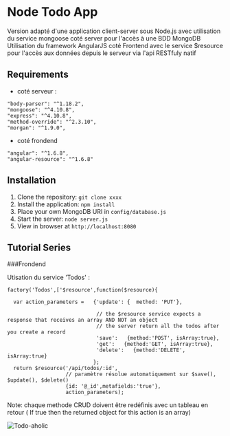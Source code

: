 # Node Todo App

Version adapté d'une application client-server sous Node.js avec utilisation du service mongoose coté server pour l'accès à une BDD MongoDB
Utilisation du framework AngularJS coté Frontend avec le service $resource pour l'accès aux données depuis le serveur via l'api RESTfuly natif

## Requirements

- coté serveur :
```
"body-parser": "^1.18.2",
"mongoose": "^4.10.8",
"express": "^4.10.8",
"method-override": "^2.3.10",
"morgan": "^1.9.0",
```

- coté frondend
```
"angular": "^1.6.8",
"angular-resource": "^1.6.8"
```
## Installation

1. Clone the repository: `git clone xxxx`
2. Install the application: `npm install`
3. Place your own MongoDB URI in `config/database.js`
3. Start the server: `node server.js`
4. View in browser at `http://localhost:8080`

## Tutorial Series

###Frondend

Utisation du service 'Todos' :

```
factory('Todos',['$resource',function($resource){
  
  var action_parameters =   {'update': {  method: 'PUT'},
                             
                             // the $resource service expects a response that receives an array AND NOT an object
                             // the server return all the todos after you create a record
                             'save':   {method:'POST', isArray:true},
                             'get':   {method:'GET', isArray:true},
                             'delete':   {method:'DELETE', isArray:true}
                            };
  return $resource('/api/todos/:id',
                   // paramètre résolue automatiquement sur $save(), $update(), $delete()
                   {id: '@_id',metafields:'true'},
                   action_parameters);
```

Note: chaque methode CRUD doivent être redéfinis avec un tableau en retour ( If true then the returned object for this action is an array)

![Todo-aholic](http://i.imgur.com/ikyqgrn.png)
